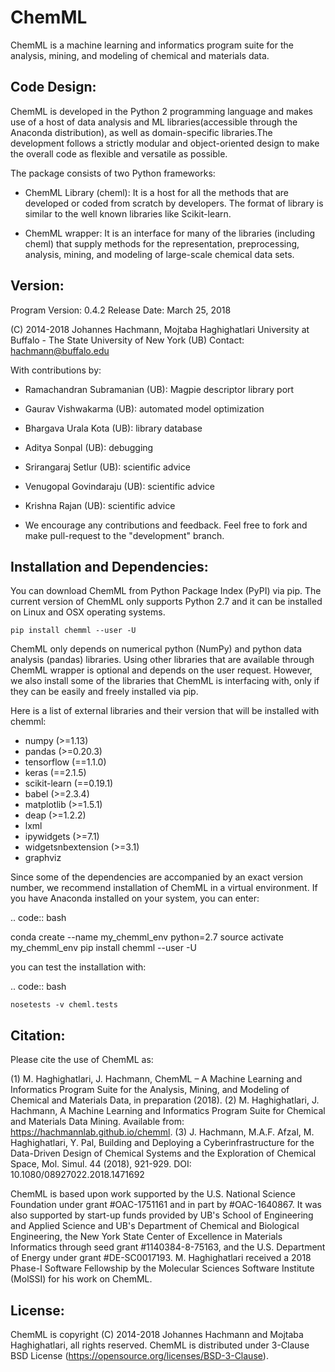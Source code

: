 # ChemML
ChemML is a machine learning and informatics program suite for the analysis, mining, and modeling of chemical and materials data.


## Code Design:
ChemML is developed in the Python 2 programming language and makes use of a host of data analysis and ML libraries(accessible through the Anaconda distribution), as well as domain-specific libraries.The development follows a strictly modular and object-oriented design to make the overall code as flexible and versatile as possible.

The package consists of two Python frameworks:

- ChemML Library (cheml):
   It is a host for all the methods that are developed or coded from scratch by developers. The format of library is similar to the well known libraries like Scikit-learn.

- ChemML wrapper:
   It is an interface for many of the libraries (including cheml) that supply methods for the representation, preprocessing, analysis, mining, and modeling of large-scale chemical data sets.


## Version:
Program Version: 0.4.2
Release Date: March 25, 2018

(C) 2014-2018 Johannes Hachmann, Mojtaba Haghighatlari
University at Buffalo - The State University of New York (UB)
Contact: hachmann@buffalo.edu


With contributions by:

- Ramachandran Subramanian (UB): Magpie descriptor library port
- Gaurav Vishwakarma (UB): automated model optimization
- Bhargava Urala Kota (UB): library database
- Aditya Sonpal (UB): debugging
- Srirangaraj Setlur (UB): scientific advice
- Venugopal Govindaraju (UB): scientific advice
- Krishna Rajan (UB): scientific advice

- We encourage any contributions and feedback. Feel free to fork and make pull-request to the "development" branch.


## Installation and Dependencies:
You can download ChemML from Python Package Index (PyPI) via pip. The current version of ChemML only supports Python 2.7
and it can be installed on Linux and OSX operating systems.

    pip install chemml --user -U

ChemML only depends on numerical python (NumPy) and python data analysis (pandas) libraries. Using other libraries
that are available through ChemML wrapper is optional and depends on the user request. However, we also install some of the libraries
that ChemML is interfacing with, only if they can be easily and freely installed via pip.

Here is a list of external libraries and their version that will be installed with chemml:
   - numpy (>=1.13)
   - pandas (>=0.20.3)
   - tensorflow (==1.1.0)
   - keras (==2.1.5)
   - scikit-learn (==0.19.1)
   - babel (>=2.3.4)
   - matplotlib (>=1.5.1)
   - deap (>=1.2.2)
   - lxml
   - ipywidgets (>=7.1)
   - widgetsnbextension (>=3.1)
   - graphviz

Since some of the dependencies are accompanied by an exact version number, we recommend installation of ChemML in a virtual environment.
If you have Anaconda installed on your system, you can enter:

.. code:: bash

   conda create --name my_chemml_env python=2.7
   source activate my_chemml_env
   pip install chemml --user -U


you can test the installation with:

.. code:: bash

    nosetests -v cheml.tests


## Citation:
Please cite the use of ChemML as:


   (1) M. Haghighatlari, J. Hachmann, ChemML – A Machine Learning and Informatics Program Suite for the Analysis, Mining, and Modeling of Chemical and Materials Data, in preparation (2018).
   (2) M. Haghighatlari, J. Hachmann, A Machine Learning and Informatics Program Suite for Chemical and Materials Data Mining. Available from: https://hachmannlab.github.io/chemml.
   (3) J. Hachmann, M.A.F. Afzal, M. Haghighatlari, Y. Pal, Building and Deploying a Cyberinfrastructure for the Data-Driven Design of Chemical Systems and the Exploration of Chemical Space, Mol. Simul. 44 (2018), 921-929. DOI: 10.1080/08927022.2018.1471692

ChemML is based upon work supported by the U.S. National Science Foundation under grant #OAC-1751161 and in part by #OAC-1640867. It was also supported by start-up funds provided by UB's School of Engineering and Applied Science and UB's Department of Chemical and Biological Engineering, the New York State Center of Excellence in Materials Informatics through seed grant #1140384-8-75163, and the U.S. Department of Energy under grant #DE-SC0017193. M. Haghighatlari received a 2018 Phase-I Software Fellowship by the Molecular Sciences Software Institute (MolSSI) for his work on ChemML.


## License:
ChemML is copyright (C) 2014-2018 Johannes Hachmann and Mojtaba Haghighatlari, all rights reserved.
ChemML is distributed under 3-Clause BSD License (https://opensource.org/licenses/BSD-3-Clause).




